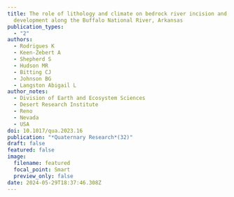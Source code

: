 ```yaml
---
title: The role of lithology and climate on bedrock river incision and terrace
  development along the Buffalo National River, Arkansas
publication_types:
  - "2"
authors:
  - Rodrigues K
  - Keen-Zebert A
  - Shepherd S
  - Hudson MR
  - Bitting CJ
  - Johnson BG
  - Langston Abigail L
author_notes:
  - Division of Earth and Ecosystem Sciences
  - Desert Research Institute
  - Reno
  - Nevada
  - USA
doi: 10.1017/qua.2023.16
publication: "*Quaternary Research*(32)"
draft: false
featured: false
image:
  filename: featured
  focal_point: Smart
  preview_only: false
date: 2024-05-29T18:37:46.308Z
---
```

